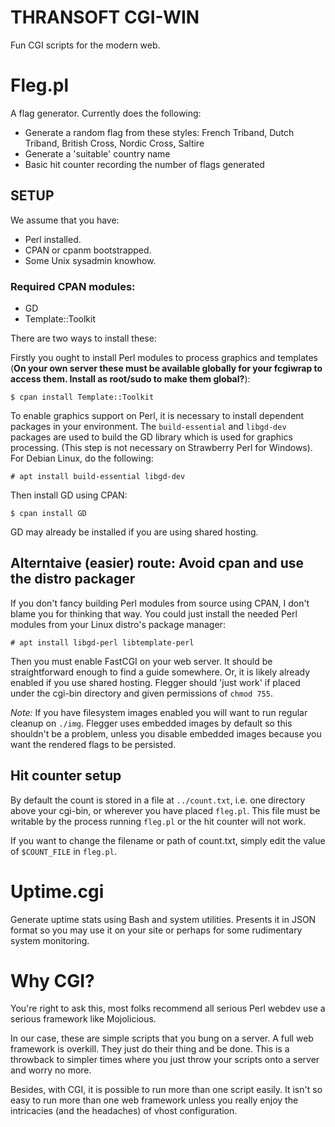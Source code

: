 THRANSOFT CGI-WIN
=========================
Fun CGI scripts for the modern web.

# Fleg.pl
A flag generator. Currently does the following:
- Generate a random flag from these styles: French Triband, Dutch Triband, British Cross, Nordic Cross, Saltire
- Generate a 'suitable' country name
- Basic hit counter recording the number of flags generated

## SETUP 
We assume that you have:
* Perl installed.
* CPAN or cpanm bootstrapped.
* Some Unix sysadmin knowhow.

### Required CPAN modules: 
- GD
- Template::Toolkit 

There are two ways to install these:

Firstly you ought to install Perl modules to process graphics and templates (**On your own server these must be available globally for your fcgiwrap to access them. Install as root/sudo to make them global?**):

```
$ cpan install Template::Toolkit
```

To enable graphics support on Perl, it is necessary to install dependent packages in your environment. The `build-essential` and `libgd-dev` packages are used to build the GD library which is used for graphics processing. (This step is not necessary on Strawberry Perl for Windows). For Debian Linux, do the following:

```
# apt install build-essential libgd-dev
```

Then install GD using CPAN:

```
$ cpan install GD
```

GD may already be installed if you are using shared hosting.

## Alterntaive (easier) route: Avoid cpan and use the distro packager
If you don't fancy building Perl modules from source using CPAN, I don't blame you for thinking that way. You could just install the needed Perl modules from your Linux distro's package manager:

```
# apt install libgd-perl libtemplate-perl 
```

Then you must enable FastCGI on your web server. It should be straightforward enough to find a guide somewhere. Or, it is likely already enabled if you use shared hosting. Flegger should 'just work' if placed under the cgi-bin directory and given permissions of `chmod 755`.

*Note:* If you have filesystem images enabled you will want to run regular cleanup on `./img`. Flegger uses embedded images by default so this shouldn't be a problem, unless you disable embedded images because you want the rendered flags to be persisted.

## Hit counter setup
By default the count is stored in a file at `../count.txt`, i.e. one directory above your cgi-bin, or wherever you have placed `fleg.pl`. This file must be writable by the process running `fleg.pl` or the hit counter will not work. 

If you want to change the filename or path of count.txt, simply edit the value of `$COUNT_FILE` in `fleg.pl`.

# Uptime.cgi
Generate uptime stats using Bash and system utilities. Presents it in JSON format so you may use it on your site or perhaps for some rudimentary system monitoring.

# Why CGI?
You're right to ask this, most folks recommend all serious Perl webdev use a serious framework like Mojolicious.

In our case, these are simple scripts that you bung on a server. A full web framework is overkill. They just do their thing and be done. This is a throwback to simpler times where you just throw your scripts onto a server and worry no more.

Besides, with CGI, it is possible to run more than one script easily. It isn't so easy to run more than one web framework unless you really enjoy the intricacies (and the headaches) of vhost configuration.
